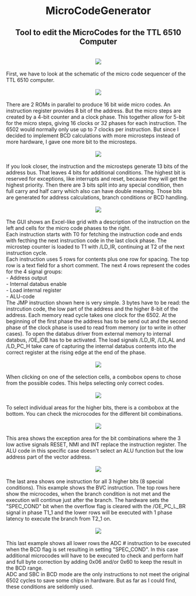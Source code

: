 <h1 style="text-align: center;">MicroCodeGenerator</h1>
<h2 style="text-align: center;">Tool to edit the MicroCodes for the TTL 6510 Computer</h2>
<br>
<div style="text-align: center;">
  <img src="docs/assets/images/main_screen.png" />
</div>
<br>
First, we have to look at the schematic of the micro code sequencer of the TTL 6510 computer.
<br><br>
<div style="text-align: center;">
  <img src="docs/assets/images/schematic.png" />
</div>
<br>
There are 2 ROMs in parallel to produce 16 bit wide micro codes. An instruction register provides 8 bit of the address. But the micro steps are created by a 4-bit counter and a clock phase. This together allow for 5-bit for the micro steps, giving 16 clocks or 32 phases for each instruction. The 6502 would normally only use up to 7 clocks per instruction. But since I decided to implement BCD calculations with more microsteps instead of more hardware, I gave one more bit to the microsteps.
<br><br>
<div style="text-align: center;">
  <img src="docs/assets/images/ROM_signals.png" />
</div>
<br>
If you look closer, the instruction and the microsteps generate 13 bits of the address bus. That leaves 4 bits for additional conditions. The highest bit is reserved for exceptions, like interrupts and reset, because they will get the highest priority. Then there are 3 bits split into any special condition, then full carry and half carry which also can have double meaning. Those bits are generated for address calculations, branch conditions or BCD handling.
<br><br>
<div style="text-align: center;">
  <img src="docs/assets/images/jmp_example.png" />
</div>
<br>
The GUI shows an Excel-like grid with a description of the instruction on the left and cells for the micro code phases to the right. <br>
Each instruction starts with T0 for fetching the instruction code and ends with fecthing the next instruction code in the last clock phase. The microstep counter is loaded to T1 with /LD_IR, continuing at T2 of the next instruction cycle.<br>
Each instruction uses 5 rows for contents plus one row for spacing. The top row is a text field for a short comment. The next 4 rows represent the codes for the 4 signal groups:<br>
- Address output<br>
- Internal databus enable<br>
- Load internal register<br>
- ALU-code<br>
The JMP instruction shown here is very simple. 3 bytes have to be read: the instrcution code, the low part of the address and the higher 8-bit of the address. Each memory read cycle takes one clock for the 6502. At the beginning of the first phase the address has to be send out and the second phase of the clock phase is used to read from memory (or to write in other cases). To open the databus driver from external memory to internal databus, /OE_iDB has to be activated. The load signals /LD_IR, /LD_AL and /LD_PC_H take care of capturing the internal databus contents into the correct register at the rising edge at the end of the phase.
<br>
<br>
<div style="text-align: center;">
  <img src="docs/assets/images/combobox.png" />
</div>
<br>
When clicking on one of the selection cells, a combobox opens to chose from the possible codes. This helps selecting only correct codes.
<br>
<br>
<div style="text-align: center;">
  <img src="docs/assets/images/area_selection.png" />
</div>
<br>
To select individual areas for the higher bits, there is a combobox at the bottom. You can check the microcodes for the different bit combinations.
<br>
<br>
<div style="text-align: center;">
  <img src="docs/assets/images/exceptions.png" />
</div>
<br>
This area shows the exception area for the bit combinations where the 3 low active signals RESET, NMI and INT replace the instruction register. The ALU code in this specific case doesn't select an ALU function but the low address part of the vector address.
<br>
<br>
<div style="text-align: center;">
  <img src="docs/assets/images/one_instruction.png" />
</div>
<br>
The last area shows one instruction for all 3 higher bits (8 special conditions). This example shows the BVC instruction. The top rows here show the microcodes, when the branch condition is not met and the execution will continue just after the branch. The hardware sets the "SPEC_COND" bit when the overflow flag is cleared with the /OE_PC_L_BR signal in phase T1_1 and the lower rows will be executed with 1 phase latency to execute the branch from T2_1 on.
<br>
<br>
<div style="text-align: center;">
  <img src="docs/assets/images/ADC_BCD.png" />
</div>
<br>
This last example shows all lower rows the ADC # instruction to be executed when the BCD flag is set resulting in setting "SPEC_COND". In this case additional microcodes will have to be executed to check and perform half and full byte correction by adding 0x06 and/or 0x60 to keep the result in the BCD range.<br>
ADC and SBC in BCD mode are the only instructions to not meet the original 6502 cycles to save some chips in hardware. But as far as I could find, these conditions are seldomly used.